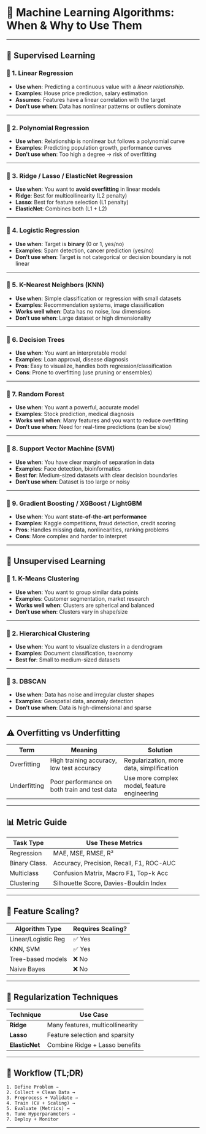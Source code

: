# 🚀 Machine Learning Algorithms: When & Why to Use Them

---

## 🔀 Supervised Learning

### 🔹 1. **Linear Regression**

* **Use when**: Predicting a continuous value with a *linear relationship*.
* **Examples**: House price prediction, salary estimation
* **Assumes**: Features have a linear correlation with the target
* **Don’t use when**: Data has nonlinear patterns or outliers dominate

---

### 🔹 2. **Polynomial Regression**

* **Use when**: Relationship is nonlinear but follows a polynomial curve
* **Examples**: Predicting population growth, performance curves
* **Don’t use when**: Too high a degree → risk of overfitting

---

### 🔹 3. **Ridge / Lasso / ElasticNet Regression**

* **Use when**: You want to **avoid overfitting** in linear models
* **Ridge**: Best for multicollinearity (L2 penalty)
* **Lasso**: Best for feature selection (L1 penalty)
* **ElasticNet**: Combines both (L1 + L2)

---

### 🔹 4. **Logistic Regression**

* **Use when**: Target is **binary** (0 or 1, yes/no)
* **Examples**: Spam detection, cancer prediction (yes/no)
* **Don’t use when**: Target is not categorical or decision boundary is not linear

---

### 🔹 5. **K-Nearest Neighbors (KNN)**

* **Use when**: Simple classification or regression with small datasets
* **Examples**: Recommendation systems, image classification
* **Works well when**: Data has no noise, low dimensions
* **Don’t use when**: Large dataset or high dimensionality

---

### 🔹 6. **Decision Trees**

* **Use when**: You want an interpretable model
* **Examples**: Loan approval, disease diagnosis
* **Pros**: Easy to visualize, handles both regression/classification
* **Cons**: Prone to overfitting (use pruning or ensembles)

---

### 🔹 7. **Random Forest**

* **Use when**: You want a powerful, accurate model
* **Examples**: Stock prediction, medical diagnosis
* **Works well when**: Many features and you want to reduce overfitting
* **Don’t use when**: Need for real-time predictions (can be slow)

---

### 🔹 8. **Support Vector Machine (SVM)**

* **Use when**: You have clear margin of separation in data
* **Examples**: Face detection, bioinformatics
* **Best for**: Medium-sized datasets with clear decision boundaries
* **Don’t use when**: Dataset is too large or noisy

---

### 🔹 9. **Gradient Boosting / XGBoost / LightGBM**

* **Use when**: You want **state-of-the-art performance**
* **Examples**: Kaggle competitions, fraud detection, credit scoring
* **Pros**: Handles missing data, nonlinearities, ranking problems
* **Cons**: More complex and harder to interpret

---

## 🧩 Unsupervised Learning

### 🔸 1. **K-Means Clustering**

* **Use when**: You want to group similar data points
* **Examples**: Customer segmentation, market research
* **Works well when**: Clusters are spherical and balanced
* **Don’t use when**: Clusters vary in shape/size

---

### 🔸 2. **Hierarchical Clustering**

* **Use when**: You want to visualize clusters in a dendrogram
* **Examples**: Document classification, taxonomy
* **Best for**: Small to medium-sized datasets

---

### 🔸 3. **DBSCAN**

* **Use when**: Data has noise and irregular cluster shapes
* **Examples**: Geospatial data, anomaly detection
* **Don’t use when**: Data is high-dimensional and sparse

---

## ⚠️ Overfitting vs Underfitting

| Term         | Meaning                                      | Solution                                    |
| ------------ | -------------------------------------------- | ------------------------------------------- |
| Overfitting  | High training accuracy, low test accuracy    | Regularization, more data, simplification   |
| Underfitting | Poor performance on both train and test data | Use more complex model, feature engineering |

---

## 📊 Metric Guide

| Task Type     | Use These Metrics                        |
| ------------- | ---------------------------------------- |
| Regression    | MAE, MSE, RMSE, R²                       |
| Binary Class. | Accuracy, Precision, Recall, F1, ROC-AUC |
| Multiclass    | Confusion Matrix, Macro F1, Top-k Acc    |
| Clustering    | Silhouette Score, Davies-Bouldin Index   |

---

## 🧠 Feature Scaling?

| Algorithm Type      | Requires Scaling? |
| ------------------- | ----------------- |
| Linear/Logistic Reg | ✅ Yes             |
| KNN, SVM            | ✅ Yes             |
| Tree-based models   | ❌ No              |
| Naive Bayes         | ❌ No              |

---

## 🧠 Regularization Techniques

| Technique      | Use Case                         |
| -------------- | -------------------------------- |
| **Ridge**      | Many features, multicollinearity |
| **Lasso**      | Feature selection and sparsity   |
| **ElasticNet** | Combine Ridge + Lasso benefits   |

---

## 🏁 Workflow (TL;DR)

```
1. Define Problem → 
2. Collect + Clean Data → 
3. Preprocess + Validate → 
4. Train (CV + Scaling) → 
5. Evaluate (Metrics) → 
6. Tune Hyperparameters → 
7. Deploy + Monitor
```

---
